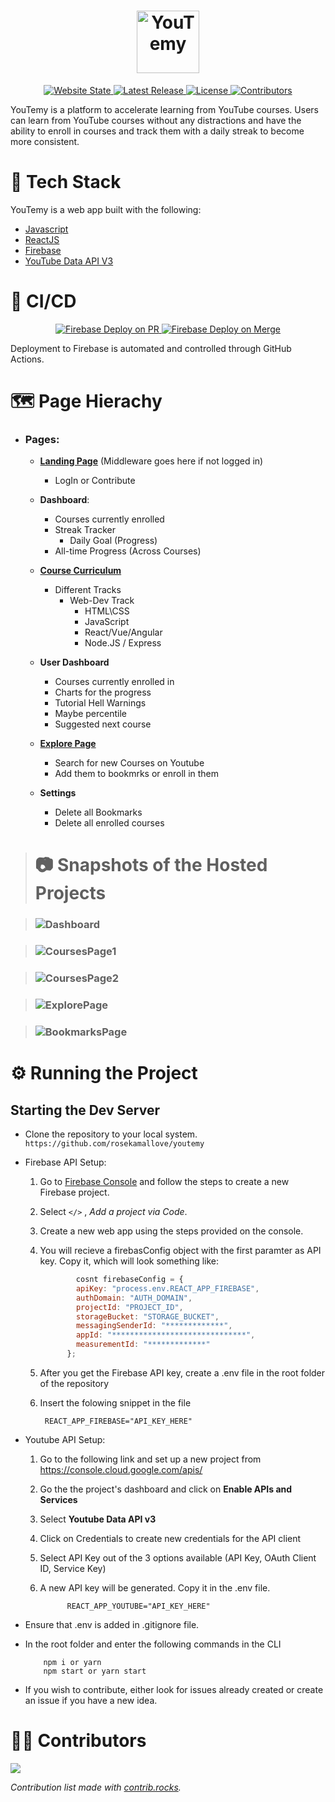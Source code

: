 <!-- **Note: This project is currently _NOT_ in development!** -->
<!-- Logo Block -->
<h1 align="center">
	<a href="https://youtemy.tech"><img height=100 src="src/Components/Navbar/Logo.png" alt="YouTemy"/></a>
</h1>

<!-- Main Badges Block (for Quick Actions) -->
<p align="center">
    <a href="https://youtemy.tech">
        	<img src="https://img.shields.io/website?down_color=red&down_message=down&label=Website%20Status&up_color=green&up_message=online&url=https%3A%2F%2Fyoutemy.tech" alt="Website State">
	</a>
	<a href="https://github.com/rosekamallove/youtemy/releases">
        	<img src="https://img.shields.io/github/v/release/rosekamallove/youtemy" alt="Latest Release">
	</a>
    <a href="https://github.com/rosekamallove/youtemy/blob/main/LICENSE">
        	<img src="https://img.shields.io/github/license/rosekamallove/youtemy?color=blue" alt="License">
	</a>
    <a href="https://github.com/rosekamallove/youtemy/graphs/contributors">
        	<img src="https://img.shields.io/github/contributors/rosekamallove/youtemy?color=green" alt="Contributors">
	</a>
</p>

YouTemy is a platform to accelerate learning from YouTube courses. Users can learn from YouTube courses without any distractions and have the ability to enroll in courses and track them with a daily streak to become more consistent.

<!-- Tech Stack Block -->
# 🚀 Tech Stack
<!-- <p align="center">
    <a href="https://firebase.google.com"><img width=32 height=32 src="https://firebase.google.com/downloads/brand-guidelines/SVG/logo-logomark.svg" alt="Firebase logo"></a>
</p> -->

YouTemy is a web app built with the following:
* [Javascript](https://www.javascript.com)
* [ReactJS](https://reactjs.org/)
* [Firebase](https://firebase.google.com)
* [YouTube Data API V3](https://developers.google.com/youtube/v3)

<!-- CI/CD Block -->
# 🤖 CI/CD
<p align="center">
    <a href="https://github.com/rosekamallove/youtemy/actions/workflows/firebase-hosting-pull-request.yml">
        	<img src="https://github.com/rosekamallove/youtemy/actions/workflows/firebase-hosting-pull-request.yml/badge.svg" alt="Firebase Deploy on PR">
	</a>
    <a href="https://github.com/rosekamallove/youtemy/actions/workflows/firebase-hosting-pull-request.yml">
        	<img src="https://github.com/rosekamallove/youtemy/actions/workflows/firebase-hosting-merge.yml/badge.svg" alt="Firebase Deploy on Merge">
	</a>
</p>
Deployment to Firebase is automated and controlled through GitHub Actions.

<!-- Page Hierarchy Block -->
  # 🗺 Page Hierachy

- ### Pages:
    - [**Landing Page**](https://youtemy.tech/) (Middleware goes here if not logged in)
      - LogIn or Contribute 
    - **Dashboard**:
        - Courses currently enrolled
        - Streak Tracker
            - Daily Goal (Progress)
        - All-time Progress (Across Courses)

    - [**Course Curriculum**](https://youtemy.tech/courses)
        - Different Tracks
            - Web-Dev Track
                - HTML\CSS
                - JavaScript
                - React/Vue/Angular
                - Node.JS / Express

    - **User Dashboard**
        - Courses currently enrolled in
        - Charts for the progress
        - Tutorial Hell Warnings
        - Maybe percentile
        - Suggested next course

    - [**Explore Page**](https://youtemy.tech/explore)
        - Search for new Courses on Youtube
        - Add them to bookmrks or enroll in them
        
     - **Settings**
        - Delete all Bookmarks
        - Delete all enrolled courses

<!-- Snapshot Block -->
> # 📷 Snapshots of the Hosted Projects

> ### ![Dashboard](protoypes/Website1.png)

> ### ![CoursesPage1](protoypes/Website2.png)

> ### ![CoursesPage2](protoypes/Website3.png)

> ### ![ExplorePage](protoypes/Website4.png)

> ### ![BookmarksPage](protoypes/Website5.png)

<!-- Development Block -->
# ⚙ Running the Project

## Starting the Dev Server
- Clone the repository to your local system. `https://github.com/rosekamallove/youtemy`

-  Firebase API Setup:

    1. Go to [Firebase Console](https://console.firebase.google.com) and follow the steps to create a new Firebase project.
    2. Select `</>` , *Add a project via Code*.

    3. Create a new web app using the steps provided on the console.

    4. You will recieve a firebasConfig object with the first paramter as API key. Copy it, which will look something like:
     
        ```js
                cosnt firebaseConfig = {
                apiKey: "process.env.REACT_APP_FIREBASE",
                authDomain: "AUTH_DOMAIN",
                projectId: "PROJECT_ID",
                storageBucket: "STORAGE_BUCKET",
                messagingSenderId: "*************",
                appId: "******************************",
                measurementId: "*************"
              };
        ```

    5. After you get the Firebase API key, create a .env file in the root folder of the repository

    6. Insert the folowing snippet in the file

            REACT_APP_FIREBASE="API_KEY_HERE"
      
  - Youtube API Setup:
    1. Go to the following link and set up a new project from <https://console.cloud.google.com/apis/>

    2. Go the the project's dashboard and click on **Enable APIs and Services**

    3. Select **Youtube Data API v3**

    4. Click on Credentials to create new credentials for the API client

    5. Select API Key out of the 3 options available (API Key, OAuth Client ID, Service Key)

    6. A new API key will be generated. Copy it in the .env file.

                 REACT_APP_YOUTUBE="API_KEY_HERE"

  - Ensure that .env is added in .gitignore file.

  -  In the root folder and enter the following commands in the CLI
   
             npm i or yarn
             npm start or yarn start
  -  If you wish to contribute, either look for issues already created or create an issue if you have a new idea.

# 👨‍🔬 Contributors
<a href="https://github.com/rosekamallove/youtemy/graphs/contributors">
  <img src="https://contrib.rocks/image?repo=rosekamallove/youtemy" />
</a>

_Contribution list made with [contrib.rocks](https://contrib.rocks)._

<!-- 
### MVP Flow:
![NavBar](protoypes/Youtemy-Flow.png) -->

<!-- ### MVP Mockups:

**Navbar and Footer:**
![NavBar](protoypes/NavBar.jpg)
![Footer](protoypes/Footer.jpg)
**Dashboard:**
![Dashboard](protoypes/Dashboard.jpg)

**Course Curriculam:**
![CourseCurriculam](protoypes/Course-Curriculum.jpg)

**Video Player:**
![Player](protoypes/Player.png) -->
